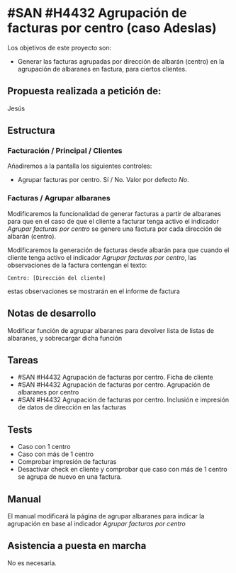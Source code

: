# #SAN #H4432 Agrupación de facturas por centro (caso Adeslas)

Los objetivos de este proyecto son:
+ Generar las facturas agrupadas por dirección de albarán (centro) en la agrupación de albaranes en factura, para ciertos clientes.

## Propuesta realizada a petición de:
Jesús

## Estructura

### Facturación / Principal / Clientes
Añadiremos a la pantalla los siguientes controles:
+ Agrupar facturas por centro. Sí / No. Valor por defecto _No_.

### Facturas / Agrupar albaranes
Modificaremos la funcionalidad de generar facturas a partir de albaranes para que en el caso de que el cliente a facturar tenga activo el indicador _Agrupar facturas por centro_ se genere una factura por cada dirección de albarán (centro).

Modificaremos la generación de facturas desde albarán para que cuando el cliente tenga activo el indicador _Agrupar facturas por centro_, las observaciones de la factura contengan el texto:

```
Centro: [Dirección del cliente]
```

estas observaciones se mostrarán en el informe de factura 

## Notas de desarrollo
Modificar función de agrupar albaranes para devolver lista de listas de albaranes, y sobrecargar dicha función


## Tareas
* #SAN #H4432 Agrupación de facturas por centro. Ficha de cliente
* #SAN #H4432 Agrupación de facturas por centro. Agrupación de albaranes por centro
* #SAN #H4432 Agrupación de facturas por centro. Inclusión e impresión de datos de dirección en las facturas

## Tests
+ Caso con 1 centro
+ Caso con más de 1 centro
+ Comprobar impresión de facturas
+ Desactivar check en cliente y comprobar que caso con más de 1 centro se agrupa de nuevo en una factura.

## Manual
El manual modificará la página de agrupar albaranes para indicar la agrupación en base al indicador _Agrupar facturas por centro_

## Asistencia a puesta en marcha
No es necesaria.
